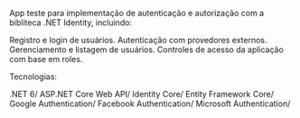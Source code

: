 App teste para implementação de autenticação e autorização com a bibliteca .NET Identity, incluindo:

Registro e login de usuários.
Autenticação com provedores externos.
Gerenciamento e listagem de usuários.
Controles de acesso da aplicação com base em roles.

Tecnologias:

.NET 6/
 ASP.NET Core Web API/
 Identity Core/
 Entity Framework Core/
 Google Authentication/
 Facebook Authentication/
 Microsoft Authentication/
